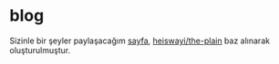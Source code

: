 # blog

Sizinle bir şeyler paylaşacağım [sayfa](https://egecue.github.io/blog), [heiswayi/the-plain](https://github.com/heiswayi/the-plain) baz alınarak oluşturulmuştur.